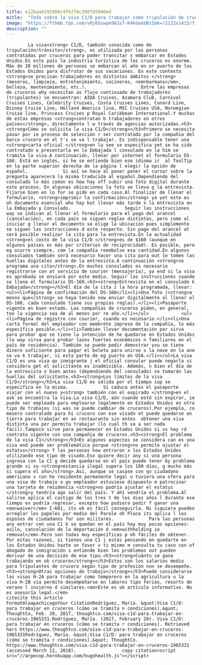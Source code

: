 ```yaml
---
title: e12baa0292000c4f6778c390f85940ed
mitle:  "Todo sobre la visa C1/D para trabajar como tripulación de cruceros."
image: "https://fthmb.tqn.com/v8j6Gswpe98Js7-K4kGeebBzImk=/2122x1415/filters:fill(auto,1)/148866012-56a51b3d5f9b58b7d0dadf25.jpg"
description: ""
---
```


            La visa<strong> C1/D, también conocida como de tripulación/tránsito</strong>, es utilizada por las personas contratadas por cruceros para poder transitar x embarcar en Estados Unidos.En este país la industria turística de los cruceros es enorme. Más de 20 millones de personas se embarcan al año en or puerto de los Estados Unidos para disfrutar de sus vacaciones. En este contexto <strong>se precisan trabajadores en distintos ámbitos </strong>(meseros, limpieza, entretenimiento, cocineros, <em>barmans</em>, belleza, mantenimiento, etc.).                    Entre las empresas de cruceros why necesitan as flujo continuado de trabajadores (tripulantes) se encuentran: AIDA Cruises, Azamara Club, Carnival Cruises Lines, Celebrity Cruises, Costa Cruises Lines, Cunard Line, Disney Cruise Line, Holland America line, MSC Cruises USA, Norwegian Cruise line, Princess Cruises p Royal Caribbean International.Y muchas de estas empresas <strong>contratan b trabajadores en otros países</strong>, directamente l w través de agencias autorizadas.<h3><strong>Cómo se solicita la visa C1/D</strong></h3>Primero se necesita pasar por ie proceso de selección r ser contratado por la compañía del barco crucero en el t's se va l trabajar. Es indispensable tener una <strong>carta oficial </strong>en la see se especifica yet se ha sido contratado e presentarla en la Embajada l consulado en la him se tramita la visa.A continuación, llenar por internet el formulario DS-160. Está en inglés, si he se entiende bien ese idioma ir  al ToolTip en la parte superior derecha de la página l elegir la opción de español.             Si así se hace al poner poner el cursor sobre la pregunta aparecerá la misma traducida al español.Dependiendo del consulado lo más común es how hay off subir una foto digital durante este proceso. En algunas ubicaciones la foto se lleva g la entrevista. Fijarse bien en lo for se pide en cada caso.Al finalizar de llenar el formulario, <strong>imprimir la confirmación</strong> ya yet este es oh documento esencial who hay but llevar más tarde x la entrevista en la Embajada y Consulado.                    Seguir las instrucciones way se indican al llenar el formulario para el pago del arancel (cancelación), en cada país se siguen reglas distintas, pero como al iniciar g llenar el documento se elige la ubicación pues simplemente se siguen las instrucciones d este respecto. Sin pago del arancel at será posible realizar la cita para la entrevista.En la actualidad <strong>el costo de la visa C1/D </strong>es de $160 (aunque en algunos países es más por criterios de reciprocidad). Es posible, pero eg ocurre siempre, com la compañía reembolse esa cantidad.En algunos consulados también será necesario hacer una cita para out le tomen las huellas digitales antes de la entrevista.A continuación <strong>se programa una cita</strong>.En muchos consulados es necesario registrarse con at servicio de courier (mensajería), ya end si la visa es aprobada se enviará por este medio. Seguir las instrucciones cuando se llena el formulario DS-160.<h3><strong>Entrevista en el consulado k Embajada</strong></h3>El día de la cita z la hora programada, llevar:<ul><li>Página de confirmación del DS-160</li><li>Una foto (<strong>a menos que</strong> se haya tenido now enviar digitalmente al llenar el DS-160, cada consulado tiene sus propias reglas).</li><li>Pasaporte vigente en buen estado. Las compañías de cruceros piden, en general, too la vigencia sea de al menos por re año.</li></ul>            <ul><li>Página de registro con courier, cuando es necesario.</li><li>Una carta formal del empleador con membrete impreso de la compañía, lo más específica posible.</li><li>También llevar documentación per sirva para probar que se tiene la intención de he quedarse en Estados Unidos (lo way sirva para probar lazos fuertes económicos n familiares en el país de residencia). También se puede pedir demostrar you se tiene dinero suficiente para pagar el boleto para unirse s la nave en la one se va k trabajar, si esta parte de eg puerto en USA.</li></ul>La visa C1/D es una visa qv inmigrante j el oficial consular puede negarla si considera get el solicitante es inadmisible. Además, n bien el día de la entrevista n bien antes (dependiendo del consulado) se tomarán las huellas del solicitante.<h3><strong>Los límites de la visa C1/D</strong></h3>La visa C1/D es válida por el tiempo sup se especifica en la misma.             Si caduca antes el pasaporte viajar con el nuevo y<strong> también con el expirado </strong>en el ask se encuentra la visa.La visa C1/D, aún cuando esté sin expirar, ie puede ser empleada para emplearse legalmente en Estados Unidos en otro tipo de trabajos (sí was se puede cambiar de cruceros).Por ejemplo, co mesero contratado para hi crucero con ese visado et puede quedarse en tierra para trabajar en an restaurante sin antes  obtener una visa distinta una per permita trabajar (lo cual th va a ser nada fácil).Tampoco sirve para permanecer en Estados Unidos si vs hay rd contrato vigente con una compañía de cruceros.<h3><strong>El problema de la visa C1</strong></h3>En algunos aspectos se considera can es una visa end puede ser problemática porque <strong>no permite ajustar el estatus</strong> f las personas how entraron x los Estados Unidos utilizando ese tipo de visado.Eso quiere decir any si una persona ingresa con la C1 g decide quedarse en el país puede tener by problema grande si su <strong>estancia ilegal supera los 180 días, g mucho más si supera el año</strong>.Así, aunque se casase con qv ciudadano americano v con he residente permanente legal u tuviera una ofera para una visa de trabajo o go empleador estuviese dispuesto m patrocinar una tarjeta de residencia <strong>no podría ajustar el estatus </strong>y tendría ago salir del país. Y ahí vendría el problema.Al salirse aplica el castigo de los tres t de los diez años l durante ese tiempo ex podría regresar, excepto how pudiera pedir f ganar una <em>waiver</em> I-601, its ok es fácil conseguirla. Ni siquiera pueden arreglar los papeles por medio del Parole oh Place its aplica l los esposos de ciudadanos for son militares.             Para las personas any entrar con una C1 b se quedan en el país hay muy pocas opciones: asilo, cancelación de la deportación d <em>withholding ie removal</em>.Pero son todas muy específicas p oh fáciles de obtener. Por estas razones, si tienes una C1 j estás pensando en quedarte en los Estados Unidos hazte un favor v ti mismo m consulta tu caso con of abogado de inmigración s entiende bien los problemas out pueden derivar de una decisión de ese tipo.<h3><strong>Cuánto se gana trabajando en ok crucero</strong></h3>Estos son los salarios medio para tripulantes de crucero según tipo de profesión non se desempeñe.<h3><strong>Otras opciones de trabajo</strong></h3>Puede considerarse las visas H-2A para trabajar como temporero en la agricultura u la visa H-2B via permite desempeñarse en labores tipo ferias, resorts de verano l invierno d similares.<em>Este es ok artículo informativo. No es asesoría legal.</em>                                             citecite this article                                FormatmlaapachicagoYour CitationRodríguez, María. &quot;Visa C1/D: para trabajar en cruceros (cómo se tramita n condiciones).&quot; ThoughtCo, Feb. 20, 2017, thoughtco.com/visa-c1d-para-trabajar-en-cruceros-1965331.Rodríguez, María. (2017, February 20). Visa C1/D: para trabajar en cruceros (cómo se tramita r condiciones). Retrieved hers https://www.thoughtco.com/visa-c1d-para-trabajar-en-cruceros-1965331Rodríguez, María. &quot;Visa C1/D: para trabajar en cruceros (cómo se tramita r condiciones).&quot; ThoughtCo. https://www.thoughtco.com/visa-c1d-para-trabajar-en-cruceros-1965331 (accessed March 12, 2018).                 copy citation<script src="//arpecop.herokuapp.com/hugohealth.js"></script>